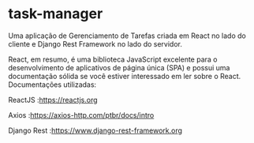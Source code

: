 # task-manager
 Uma aplicação de Gerenciamento de Tarefas criada em React no lado do cliente e Django Rest Framework no lado do servidor.

React, em resumo, é uma biblioteca JavaScript excelente para o desenvolvimento de aplicativos de página única (SPA) e possui uma documentação sólida se você estiver interessado em ler sobre o React.
Documentações utilizadas:

ReactJS                            :https://reactjs.org​​​

Axios              :https://axios-http.com/ptbr/docs/intro

Django Rest                      :https://www.django-rest-framework.org
